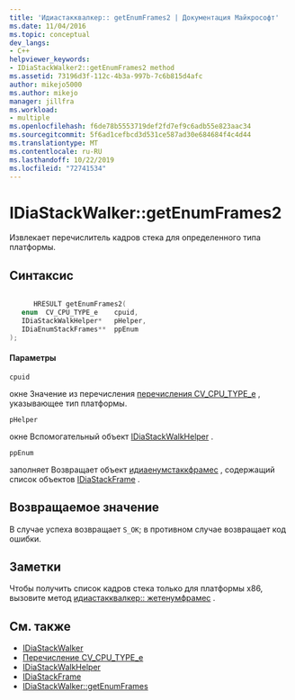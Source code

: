 ```yaml
---
title: 'Идиастакквалкер:: getEnumFrames2 | Документация Майкрософт'
ms.date: 11/04/2016
ms.topic: conceptual
dev_langs:
- C++
helpviewer_keywords:
- IDiaStackWalker2::getEnumFrames2 method
ms.assetid: 73196d3f-112c-4b3a-997b-7c6b815d4afc
author: mikejo5000
ms.author: mikejo
manager: jillfra
ms.workload:
- multiple
ms.openlocfilehash: f6de78b5553719def2fd7ef9c6adb55e823aac34
ms.sourcegitcommit: 5f6ad1cefbcd3d531ce587ad30e684684f4c4d44
ms.translationtype: MT
ms.contentlocale: ru-RU
ms.lasthandoff: 10/22/2019
ms.locfileid: "72741534"
---
```

# <a name="idiastackwalkergetenumframes2"></a>IDiaStackWalker::getEnumFrames2
Извлекает перечислитель кадров стека для определенного типа платформы.

## <a name="syntax"></a>Синтаксис

```C++

      HRESULT getEnumFrames2( 
   enum  CV_CPU_TYPE_e    cpuid,
   IDiaStackWalkHelper*   pHelper,
   IDiaEnumStackFrames**  ppEnum
);
```

#### <a name="parameters"></a>Параметры
 `cpuid`

окне Значение из перечисления [перечисления CV_CPU_TYPE_e](../../debugger/debug-interface-access/cv-cpu-type-e.md) , указывающее тип платформы.

 `pHelper`

окне Вспомогательный объект [IDiaStackWalkHelper](../../debugger/debug-interface-access/idiastackwalkhelper.md) .

 `ppEnum`

заполняет Возвращает объект [идиаенумстаккфрамес](../../debugger/debug-interface-access/idiaenumstackframes.md) , содержащий список объектов [IDiaStackFrame](../../debugger/debug-interface-access/idiastackframe.md) .

## <a name="return-value"></a>Возвращаемое значение
 В случае успеха возвращает `S_OK`; в противном случае возвращает код ошибки.

## <a name="remarks"></a>Заметки
 Чтобы получить список кадров стека только для платформы x86, вызовите метод [идиастакквалкер:: жетенумфрамес](../../debugger/debug-interface-access/idiastackwalker-getenumframes.md) .

## <a name="see-also"></a>См. также
- [IDiaStackWalker](../../debugger/debug-interface-access/idiastackwalker.md)
- [Перечисление CV_CPU_TYPE_e](../../debugger/debug-interface-access/cv-cpu-type-e.md)
- [IDiaStackWalkHelper](../../debugger/debug-interface-access/idiastackwalkhelper.md)
- [IDiaStackFrame](../../debugger/debug-interface-access/idiastackframe.md)
- [IDiaStackWalker::getEnumFrames](../../debugger/debug-interface-access/idiastackwalker-getenumframes.md)